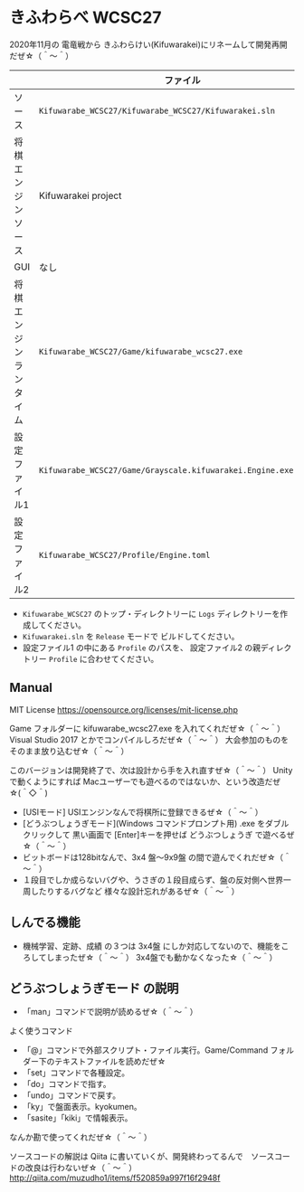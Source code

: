 ﻿# きふわらべ WCSC27

2020年11月の 電竜戦から きふわらけい(Kifuwarakei)にリネームして開発再開だぜ☆（＾～＾）  

|                         | ファイル                                              |
| ----------------------- | ----------------------------------------------------- |
| ソース                  | `Kifuwarabe_WCSC27/Kifuwarabe_WCSC27/Kifuwarakei.sln` |
| 将棋エンジン ソース     | Kifuwarakei project                                   |
| GUI                     | なし                                                  |
| 将棋エンジン ランタイム | `Kifuwarabe_WCSC27/Game/kifuwarabe_wcsc27.exe`        |
| 設定ファイル1           | `Kifuwarabe_WCSC27/Game/Grayscale.kifuwarakei.Engine.exe.config` |
| 設定ファイル2           | `Kifuwarabe_WCSC27/Profile/Engine.toml`               |

* `Kifuwarabe_WCSC27` のトップ・ディレクトリーに `Logs` ディレクトリーを作成してください。
* `Kifuwarakei.sln` を `Release` モードで ビルドしてください。
* 設定ファイル1 の中にある `Profile` のパスを、 設定ファイル2 の親ディレクトリー `Profile` に合わせてください。  

## Manual

MIT License
https://opensource.org/licenses/mit-license.php

Game フォルダーに kifuwarabe_wcsc27.exe を入れてくれだぜ☆（＾～＾）Visual Studio 2017 とかでコンパイルしろだぜ☆（＾～＾）
大会参加のものを そのまま放り込むぜ☆（＾～＾）

このバージョンは開発終了で、次は設計から手を入れ直すぜ☆（＾～＾）
Unityで動くようにすれば Macユーザーでも遊べるのではないか、という改造だぜ☆(＾◇＾)


- [USIモード] USIエンジンなんで将棋所に登録できるぜ☆（＾～＾）
- [どうぶつしょうぎモード](Windows コマンドプロンプト用) .exe をダブルクリックして 黒い画面で [Enter]キーを押せば どうぶつしょうぎ で遊べるぜ☆（＾～＾）
- ビットボードは128bitなんで、3x4 盤～9x9盤 の間で遊んでくれだぜ☆（＾～＾）
- １段目でしか成らないバグや、うさぎの１段目成らず、盤の反対側へ世界一周したりするバグなど  様々な設計忘れがあるぜ☆（＾～＾）

## しんでる機能

- 機械学習、定跡、成績 の３つは 3x4盤 にしか対応してないので、機能をころしてしまったぜ☆（＾～＾） 3x4盤でも動かなくなった☆（＾～＾）



## どうぶつしょうぎモード の説明

- 「man」コマンドで説明が読めるぜ☆（＾～＾）

よく使うコマンド

- 「@」コマンドで外部スクリプト・ファイル実行。Game/Command フォルダー下のテキストファイルを読めだぜ☆
- 「set」コマンドで各種設定。
- 「do」コマンドで指す。
- 「undo」コマンドで戻す。
- 「ky」で盤面表示。kyokumen。
- 「sasite」「kiki」で情報表示。


なんか勘で使ってくれだぜ☆（＾～＾）


ソースコードの解説は Qiita に書いていくが、開発終わってるんで　ソースコードの改良は行わないぜ☆（＾～＾）
http://qiita.com/muzudho1/items/f520859a997f16f2948f

